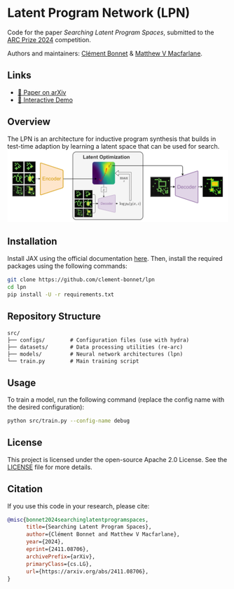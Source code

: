 # Latent Program Network (LPN)
Code for the paper _Searching Latent Program Spaces_, submitted to the [ARC Prize 2024](https://www.kaggle.com/competitions/arc-prize-2024) competition.

Authors and maintainers: [Clément Bonnet](https://github.com/clement-bonnet) & [Matthew V Macfarlane](https://github.com/mvmacfarlane).


## Links
- [📄 Paper on arXiv](https://arxiv.org/abs/2411.08706)
- [🚀 Interactive Demo](https://huggingface.co/spaces/clement-bonnet/lpn)


## Overview
The LPN is an architecture for inductive program synthesis that builds in test-time adaption by learning a latent space that can be used for search.
![LPN Diagram](src/figures/lpn_diagram.png)


## Installation
Install JAX using the official documentation [here](https://github.com/jax-ml/jax?tab=readme-ov-file#instructions). Then, install the required packages using the following commands:
```bash
git clone https://github.com/clement-bonnet/lpn
cd lpn
pip install -U -r requirements.txt
```


## Repository Structure
```
src/
├── configs/        # Configuration files (use with hydra)
├── datasets/       # Data processing utilities (re-arc)
├── models/         # Neural network architectures (lpn)
└── train.py        # Main training script
```


## Usage
To train a model, run the following command (replace the config name with the desired configuration):
```bash
python src/train.py --config-name debug
```


## License
This project is licensed under the open-source Apache 2.0 License. See the [LICENSE](LICENSE) file for more details.


## Citation
If you use this code in your research, please cite:
```bibtex
@misc{bonnet2024searchinglatentprogramspaces,
      title={Searching Latent Program Spaces}, 
      author={Clément Bonnet and Matthew V Macfarlane},
      year={2024},
      eprint={2411.08706},
      archivePrefix={arXiv},
      primaryClass={cs.LG},
      url={https://arxiv.org/abs/2411.08706}, 
}
```